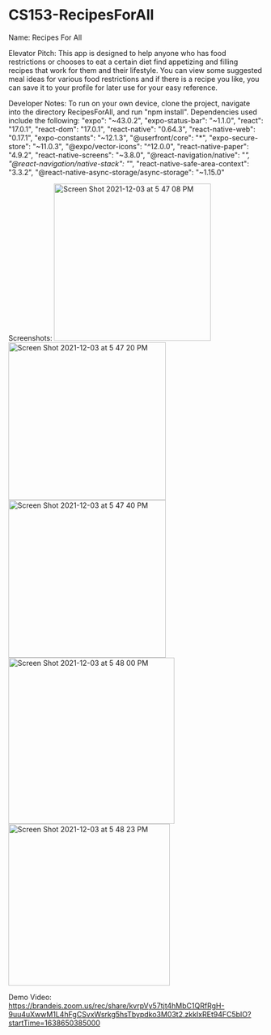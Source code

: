 # CS153-RecipesForAll

Name: Recipes For All 

Elevator Pitch: This app is designed to help anyone who has food restrictions or chooses to eat a certain diet find appetizing and filling recipes that work for them and their lifestyle. You can view some suggested meal ideas for various food restrictions and if there is a recipe you like, you can save it to your profile for later use for your easy reference. 


Developer Notes: To run on your own device, clone the project, navigate into the directory RecipesForAll, and run "npm install". 
Dependencies used include the following: 
    "expo": "~43.0.2",
    "expo-status-bar": "~1.1.0",
    "react": "17.0.1",
    "react-dom": "17.0.1",
    "react-native": "0.64.3",
    "react-native-web": "0.17.1",
    "expo-constants": "~12.1.3",
    "@userfront/core": "*",
    "expo-secure-store": "~11.0.3",
    "@expo/vector-icons": "^12.0.0",
    "react-native-paper": "4.9.2",
    "react-native-screens": "~3.8.0",
    "@react-navigation/native": "*",
    "@react-navigation/native-stack": "*",
    "react-native-safe-area-context": "3.3.2",
    "@react-native-async-storage/async-storage": "~1.15.0"

Screenshots: 
<img width="310" alt="Screen Shot 2021-12-03 at 5 47 08 PM" src="https://user-images.githubusercontent.com/80415110/145694756-e0d2c45a-0b98-4981-966f-0c5a463f04a5.png">
<img width="311" alt="Screen Shot 2021-12-03 at 5 47 20 PM" src="https://user-images.githubusercontent.com/80415110/145694759-d7fb49b2-5bd7-4db5-86e2-9cd16e67cb5a.png">
<img width="311" alt="Screen Shot 2021-12-03 at 5 47 40 PM" src="https://user-images.githubusercontent.com/80415110/145694761-61e68325-f36b-489f-8312-562bda9a9629.png">
<img width="328" alt="Screen Shot 2021-12-03 at 5 48 00 PM" src="https://user-images.githubusercontent.com/80415110/145694767-71e999c5-5481-49cc-8a9e-5cf79cfcfdb2.png">
<img width="319" alt="Screen Shot 2021-12-03 at 5 48 23 PM" src="https://user-images.githubusercontent.com/80415110/145694769-269ad552-72a5-4843-8026-70e38a890e0a.png">

Demo Video: https://brandeis.zoom.us/rec/share/kvrpVy57tjt4hMbC1QRfRgH-9uu4uXwwM1L4hFgCSvxWsrkg5hsTbypdko3M03t2.zkkIxREt94FC5bIO?startTime=1638650385000
